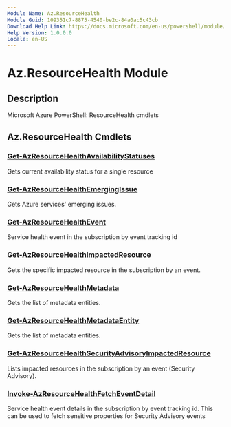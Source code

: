```yaml
---
Module Name: Az.ResourceHealth
Module Guid: 109351c7-8875-4540-be2c-84a0ac5c43cb
Download Help Link: https://docs.microsoft.com/en-us/powershell/module/az.resourcehealth
Help Version: 1.0.0.0
Locale: en-US
---
```


# Az.ResourceHealth Module
## Description
Microsoft Azure PowerShell: ResourceHealth cmdlets

## Az.ResourceHealth Cmdlets
### [Get-AzResourceHealthAvailabilityStatuses](Get-AzResourceHealthAvailabilityStatuses.md)
Gets current availability status for a single resource

### [Get-AzResourceHealthEmergingIssue](Get-AzResourceHealthEmergingIssue.md)
Gets Azure services' emerging issues.

### [Get-AzResourceHealthEvent](Get-AzResourceHealthEvent.md)
Service health event in the subscription by event tracking id

### [Get-AzResourceHealthImpactedResource](Get-AzResourceHealthImpactedResource.md)
Gets the specific impacted resource in the subscription by an event.

### [Get-AzResourceHealthMetadata](Get-AzResourceHealthMetadata.md)
Gets the list of metadata entities.

### [Get-AzResourceHealthMetadataEntity](Get-AzResourceHealthMetadataEntity.md)
Gets the list of metadata entities.

### [Get-AzResourceHealthSecurityAdvisoryImpactedResource](Get-AzResourceHealthSecurityAdvisoryImpactedResource.md)
Lists impacted resources in the subscription by an event (Security Advisory).

### [Invoke-AzResourceHealthFetchEventDetail](Invoke-AzResourceHealthFetchEventDetail.md)
Service health event details in the subscription by event tracking id.
This can be used to fetch sensitive properties for Security Advisory events

